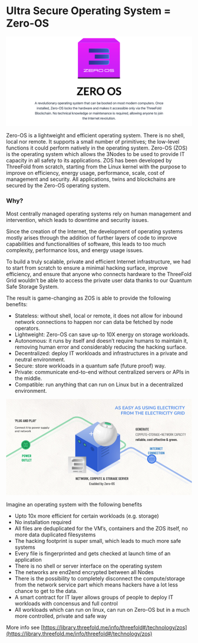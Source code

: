 # Ultra Secure Operating System = Zero-OS

![alt_text](img/zero_os.png "image_tooltip")


Zero-OS is a lightweight and efficient operating system. There is no shell, local nor remote. It supports a small number of primitives; the low-level functions it could perform natively in the operating system. Zero-OS (ZOS) is the operating system which allows the 3Nodes to be used to provide IT capacity in all safety to its applications. ZOS has been developed by ThreeFold from scratch, starting from the Linux kernel with the purpose to improve on efficiency, energy usage, performance, scale, cost of management and security. All applications, twins and blockchains are secured by the Zero-OS operating system.


### Why?

Most centrally managed operating systems rely on human management and intervention, which leads to downtime and security issues.

Since the creation of the Internet, the development of operating systems mostly arises through the addition of further layers of code to improve capabilities and functionalities of software, this leads to too much complexity, performance loss, and energy usage issues.

To build a truly scalable, private and efficient Internet infrastructure, we had to start from scratch to ensure a minimal hacking surface, improve efficiency, and ensure that anyone who connects hardware to the ThreeFold Grid wouldn’t be able to access the private user data thanks to our Quantum Safe Storage System.

The result is game-changing as ZOS is able to provide the following benefits:



* Stateless: without shell, local or remote, it does not allow for inbound network connections to happen nor can data be fetched by node operators.
* Lightweight: Zero-OS can save up-to 10X energy on storage workloads.
* Autonomous: it runs by itself and doesn’t require humans to maintain it, removing human error and considerably reducing the hacking surface.
* Decentralized: deploy IT workloads and infrastructures in a private and neutral environment.
* Secure: store workloads in a quantum safe (future proof) way.
* Private: communicate end-to-end without centralized servers or APIs in the middle.
* Compatible: run anything that can run on Linux but in a decentralized environment.


![alt_text](img/zero_os_server.png "image_tooltip")


Imagine an operating system with the following benefits



* Upto 10x more efficient for certain workloads (e.g. storage)
* No installation required
* All files are deduplicated for the VM’s, containers and the ZOS itself, no more data duplicated filesystems
* The hacking footprint is super small, which leads to much more safe systems
* Every file is fingerprinted and gets checked at launch time of an application
* There is no shell or server interface on the operating system
* The networks are end2end encrypted between all Nodes
* There is the possibility to completely disconnect the compute/storage from the network service part which means hackers have a lot less chance to get to the data.
* A smart contract for IT layer allows groups of people to deploy IT workloads with concensus and full control
* All workloads which can run on linux, can run on Zero-OS but in a much more controlled, private and safe way

More info see [https://library.threefold.me/info/threefold#/technology/zos](https://library.threefold.me/info/threefold#/technology/zos) 
